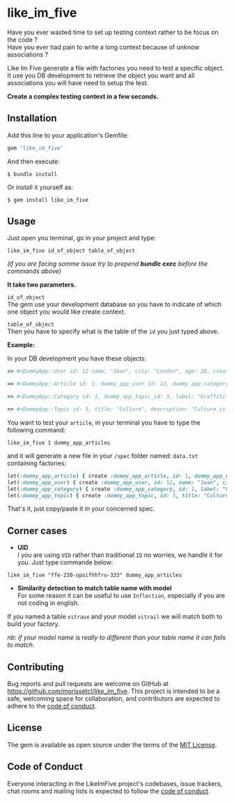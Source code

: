 # like_im_five

Have you ever wasted time to set up testing context rather to be focus on the code ?  
Have you ever had pain to write a long context because of unknow associations ?

 Like Im Five generate a file with factories you need to test a specific object. It use you DB development to retrieve the object you want and all associations you will have need to setup the test.

**Create a complex testing context in a few seconds.**

## Installation

Add this line to your application's Gemfile:

```ruby
gem 'like_im_five'
```

And then execute:

    $ bundle install

Or install it yourself as:

    $ gem install like_im_five

## Usage

Just open you terminal, go in your project and type:

`like_im_five id_of_object table_of_object`

*(if you are facing somme issue try to prepend **bundle exec** before the commands above)*

**It take two parameters.**

`id_of_object`  
The gem use your development database so you have to indicate of which one object you would like create context.

`table_of_object`  
Then you have to specify what is the table of the `id` you just typed above.

**Example:**

In your DB development you have these objects:

```ruby
=> #<DummyApp::User id: 12 name: "Jean", city: "London", age: 20, created_at: "2019-12-30 22:45:33", updated_at: "2019-12-30 22:45:33">
```
```ruby
=> #<DummyApp::Article id: 1, dummy_app_user_id: 12, dummy_app_category_id: 1, title: "Subway Art 25th", body: "Anniversary Edition", created_at: "2019-12-30 22:45:33", updated_at: "2019-12-30 22:45:33">
```
```ruby
=> #<DummyApp::Category id: 1, dummy_app_topic_id: 3, label: "Graffiti", created_at: "2019-12-30 22:45:33", updated_at: "2019-12-30 22:45:33">
```
```ruby
=> #<DummyApp::Topic id: 3, title: "Culture", description: "Culture is beautiful", created_at: "2019-12-30 22:45:33", updated_at: "2019-12-30 22:45:33">
```

You want to test your `article`, in your terminal you have to type the following command:

`like_im_five 1 dummy_app_articles`

and it will generate a new file in your `/spec` folder named: `data.txt` containing factories:

```ruby
let(:dummy_app_article) { create :dummy_app_article, id: 1, dummy_app_user_id: 12, dummy_app_category_id: 1, title: "Subway Art 25th", body: "Anniversary Edition" }
let(:dummy_app_user) { create :dummy_app_user, id: 12, name: "Jean", city: "London", age: 20 }
let(:dummy_app_category) { create :dummy_app_category, id: 1, label: "Graffiti", dummy_app_topic_id: 3 }
let(:dummy_app_topic) { create :dummy_app_topic, id: 3, title: "Culture", description: "Culture is beautiful" }
```

That's it, just copy/paste it in your concerned spec.

## Corner cases

 - **UID**  
I you are using `UID` rather than traditional `ID` no worries, we handle it for you. Just type commande below:

`like_im_five "ffe-230-opoifhhfru-333" dummy_app_articles`

  - **Similarity detection to match table name with model**  
For some reason it can be useful to use `Inflection`, especially if you are not coding in english.

If you named a table `vitraux` and your model `vitrail` we will match both to build your factory.

*nb: if your model name is really to different than your table name it can fails to match.*


## Contributing

Bug reports and pull requests are welcome on GitHub at https://github.com/morissetcl/like_im_five. This project is intended to be a safe, welcoming space for collaboration, and contributors are expected to adhere to the [code of conduct](https://github.com/morissetcl/like_im_five/blob/master/CODE_OF_CONDUCT.md).


## License

The gem is available as open source under the terms of the [MIT License](https://opensource.org/licenses/MIT).

## Code of Conduct

Everyone interacting in the LikeImFive project's codebases, issue trackers, chat rooms and mailing lists is expected to follow the [code of conduct](https://github.com/morissetcl/like_im_five/blob/master/CODE_OF_CONDUCT.md).
